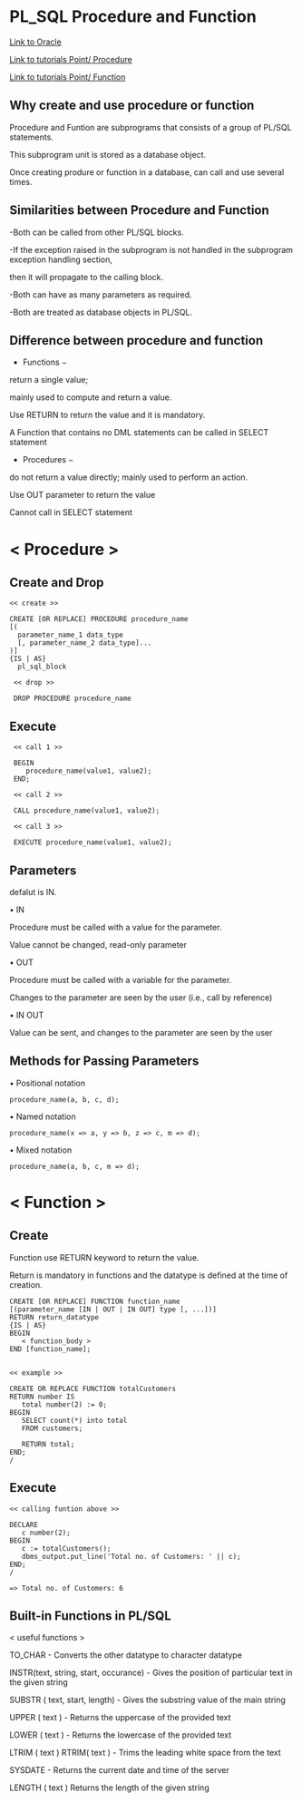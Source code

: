 # PL_SQL Procedure and Function

 

<a href='https://www.oracle.com/database/technologies/appdev/plsql.html' target='_blank'>Link to Oracle</a>

<a href='https://www.tutorialspoint.com/plsql/plsql_procedures.htm' target='_blank'>Link to tutorials Point/ Procedure</a>   

<a href='https://www.tutorialspoint.com/plsql/plsql_functions.htm' target='_blank'>Link to tutorials Point/ Function</a>   



Why create and use procedure or function
-----

Procedure and Funtion are subprograms that consists of a group of PL/SQL statements.

This subprogram unit is stored as a database object.

Once creating produre or function in a database, can call and use several times. 


Similarities between Procedure and Function
-----

-Both can be called from other PL/SQL blocks.

-If the exception raised in the subprogram is not handled in the subprogram exception handling section, 

then it will propagate to the calling block.

-Both can have as many parameters as required.

-Both are treated as database objects in PL/SQL.


Difference between procedure and function
----

- Functions −  

return a single value; 

mainly used to compute and return a value.

Use RETURN to return the value and it is mandatory.
              
A Function that contains no DML statements can be called in SELECT statement
              

- Procedures −  

do not return a value directly; mainly used to perform an action.

Use OUT parameter to return the value  
              
Cannot call in SELECT statement
 
 
# < Procedure >

Create and Drop
-------

    << create >>
    
    CREATE [OR REPLACE] PROCEDURE procedure_name
    [(
      parameter_name_1 data_type
      [, parameter_name_2 data_type]...
    )]
    {IS | AS}
      pl_sql_block
     
     << drop >>
     
     DROP PROCEDURE procedure_name

Execute
------

     << call 1 >>
     
     BEGIN
        procedure_name(value1, value2);
     END;

     << call 2 >>
     
     CALL procedure_name(value1, value2);
     
     << call 3 >>
     
     EXECUTE procedure_name(value1, value2);
    
Parameters
------

defalut is IN.

• IN

Procedure must be called with a value for the parameter. 

Value cannot be changed, read-only parameter

• OUT

Procedure must be called with a variable for the parameter. 

Changes to the parameter are seen by the user (i.e., call by reference)

• IN OUT

Value can be sent, and changes to the parameter are seen by the user


Methods for Passing Parameters
-----

• Positional notation

    procedure_name(a, b, c, d);

• Named notation

    procedure_name(x => a, y => b, z => c, m => d);

• Mixed notation

    procedure_name(a, b, c, m => d);
    
    
# < Function >

Create 
-------

Function use RETURN keyword to return the value.

Return is mandatory in functions and the datatype is defined at the time of creation.

    CREATE [OR REPLACE] FUNCTION function_name 
    [(parameter_name [IN | OUT | IN OUT] type [, ...])] 
    RETURN return_datatype 
    {IS | AS} 
    BEGIN 
       < function_body > 
    END [function_name];
    
       
    << example >>
    
    CREATE OR REPLACE FUNCTION totalCustomers 
    RETURN number IS 
       total number(2) := 0; 
    BEGIN 
       SELECT count(*) into total 
       FROM customers; 

       RETURN total; 
    END; 
    / 
    
Execute
-----
    
    << calling funtion above >>
    
    DECLARE 
       c number(2); 
    BEGIN 
       c := totalCustomers(); 
       dbms_output.put_line('Total no. of Customers: ' || c); 
    END; 
    /
    
    => Total no. of Customers: 6  
    
Built-in Functions in PL/SQL
-----

< useful functions > 

TO_CHAR	- Converts the other datatype to character datatype	 

INSTR(text, string, start, occurance) - Gives the position of particular text in the given string

SUBSTR ( text, start, length)	- Gives the substring value of the main string

UPPER ( text )	- Returns the uppercase of the provided text

LOWER ( text )	- Returns the lowercase of the provided text

LTRIM ( text )	RTRIM( text ) - Trims the leading white space from the text

SYSDATE	 - Returns the current date and time of the server


LENGTH ( text )	Returns the length of the given string
